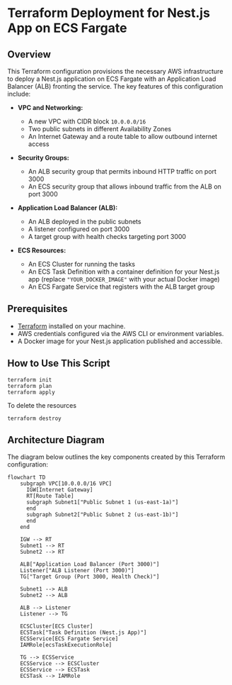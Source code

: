 # Terraform Deployment for Nest.js App on ECS Fargate

## Overview

This Terraform configuration provisions the necessary AWS infrastructure to deploy a Nest.js application on ECS Fargate with an Application Load Balancer (ALB) fronting the service. The key features of this configuration include:

- **VPC and Networking:**  
  - A new VPC with CIDR block `10.0.0.0/16`
  - Two public subnets in different Availability Zones
  - An Internet Gateway and a route table to allow outbound internet access

- **Security Groups:**  
  - An ALB security group that permits inbound HTTP traffic on port 3000  
  - An ECS security group that allows inbound traffic from the ALB on port 3000

- **Application Load Balancer (ALB):**  
  - An ALB deployed in the public subnets
  - A listener configured on port 3000
  - A target group with health checks targeting port 3000

- **ECS Resources:**  
  - An ECS Cluster for running the tasks
  - An ECS Task Definition with a container definition for your Nest.js app (replace `"YOUR_DOCKER_IMAGE"` with your actual Docker image)
  - An ECS Fargate Service that registers with the ALB target group

## Prerequisites

- [Terraform](https://www.terraform.io/downloads.html) installed on your machine.
- AWS credentials configured via the AWS CLI or environment variables.
- A Docker image for your Nest.js application published and accessible.

## How to Use This Script

```
terraform init
terraform plan
terraform apply
```

To delete the resources
```
terraform destroy
```

## Architecture Diagram

The diagram below outlines the key components created by this Terraform configuration:

```mermaid
flowchart TD
    subgraph VPC[10.0.0.0/16 VPC]
      IGW[Internet Gateway]
      RT[Route Table]
      subgraph Subnet1["Public Subnet 1 (us-east-1a)"]
      end
      subgraph Subnet2["Public Subnet 2 (us-east-1b)"]
      end
    end

    IGW --> RT
    Subnet1 --> RT
    Subnet2 --> RT

    ALB["Application Load Balancer (Port 3000)"]
    Listener["ALB Listener (Port 3000)"]
    TG["Target Group (Port 3000, Health Check)"]
    
    Subnet1 --> ALB
    Subnet2 --> ALB

    ALB --> Listener
    Listener --> TG

    ECSCluster[ECS Cluster]
    ECSTask["Task Definition (Nest.js App)"]
    ECSService[ECS Fargate Service]
    IAMRole[ecsTaskExecutionRole]
    
    TG --> ECSService
    ECSService --> ECSCluster
    ECSService --> ECSTask
    ECSTask --> IAMRole
